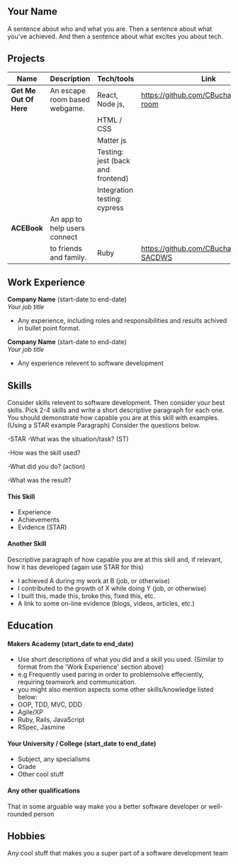 ## Your Name

A sentence about who and what you are. Then a sentence about what you've achieved. And then a sentence about what excites you about tech.

## Projects

| Name                         | Description                   | Tech/tools                        | Link
| ---------------------------- | ----------------------------- | -------------------------------   | ----------------- 
| **Get Me Out Of Here**       | An escape room based webgame. | React, Node js,                   | https://github.com/CBuchan5/escape-room
|                              |                               | HTML / CSS                        |
|                              |                               | Matter js                         |
|                              |                               | Testing: jest (back and frontend) |
|                              |                               | Integration testing: cypress      | 
| **ACEBook**                  | An app to help users connect  |                                   |
|                              | to friends and family.        | Ruby                              | https://github.com/CBuchan5/acebook-SACDWS
## Work Experience

**Company Name** (start-date to end-date)  
_Your job title_

- Any experience, including roles and responsibilities and results achived in bullet point format.

**Company Name** (start-date to end-date)  
_Your job title_

- Any experience relevent to software development

## Skills

Consider skills relevent to software development. Then consider your best skills. Pick 2-4 skills and write a short descriptive paragraph for each one. You should demonstrate how capable you are at this skill with examples.
(Using a STAR example Paragraph) Consider the questions below.

-STAR
-What was the situation/task? (ST)

-How was the skill used?

-What did you do? (action)

-What was the result?


#### This Skill

- Experience
- Achievements
- Evidence (STAR)

#### Another Skill

Descriptive paragraph of how capable you are at this skill and, if relevant, how it has developed (again use STAR for this)

- I achieved A during my work at B (job, or otherwise)
- I contributed to the growth of X while doing Y (job, or otherwise)
- I built this, made this, broke this, fixed this, etc.
- A link to some on-line evidence (blogs, videos, articles, etc.)

## Education

#### Makers Academy (start_date to end_date)
- Use short descriptions of what you did and a skill you used. (Similar to format from the 'Work Experience' section above)
- e.g Frequently used paring in order to problemsolve effeciently, requiring teamwork and communication.
- you might also mention aspects some other skills/knowledge listed below: 
- OOP, TDD, MVC, DDD
- Agile/XP
- Ruby, Rails, JavaScript
- RSpec, Jasmine

#### Your University / College (start_date to end_date)

- Subject, any specialisms
- Grade
- Other cool stuff

#### Any other qualifications

That in some arguable way make you a better software developer or well-rounded person

## Hobbies

Any cool stuff that makes you a super part of a software development team
